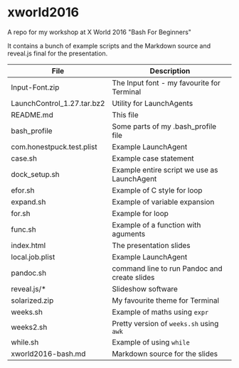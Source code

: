 # xworld2016

A repo for my workshop at X World 2016 "Bash For Beginners"

It contains a bunch of example scripts and the Markdown source and reveal.js final for the presentation.

| File | Description |
| ------ | ------------------------------------------ |
| Input-Font.zip | The Input font - my favourite for Terminal |
|  LaunchControl_1.27.tar.bz2 | Utility for LaunchAgents |
| README.md | This file |
| bash_profile | Some parts of my .bash_profile file |
| com.honestpuck.test.plist | Example LaunchAgent  |
| case.sh | Example case statement |
| dock_setup.sh | Example entire script we use as LaunchAgent |
| efor.sh| Example of C style for loop |
| expand.sh | Example of variable expansion |
| for.sh | Example for loop |
| func.sh | Example of a function with aguments |
| index.html | The presentation slides |
| local.job.plist | Example LaunchAgent |
| pandoc.sh | command line to run Pandoc and create slides |
| reveal.js/* | Slideshow software |
| solarized.zip | My favourite theme for Terminal |
| weeks.sh |  Example of maths using `expr` |
| weeks2.sh | Pretty version of `weeks.sh` using `awk` |
| while.sh | Example of using `while` |
| xworld2016-bash.md | Markdown source for the slides |
